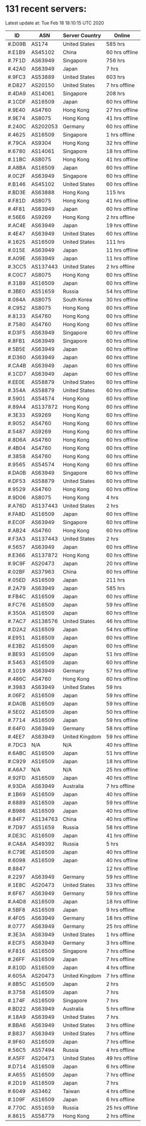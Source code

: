 # 131 recent servers:

Latest update at: Tue Feb 18 18:10:15 UTC 2020

| ID | ASN | Server Country | Online |
| -- | --- | -------------- | ------ |
| #.D09B | AS174 | United States | 585 hrs |
| #.E1B9 | AS45102 | China | 60 hrs offline |
| #.7F1D | AS63949 | Singapore | 756 hrs |
| #.42A0 | AS63949 | Japan | 7 hrs |
| #.9FC3 | AS53889 | United States | 603 hrs |
| #.D827 | AS20150 | United States | 7 hrs offline |
| #.4DA9 | AS14061 | Singapore | 208 hrs |
| #.1CDF | AS16509 | Japan | 60 hrs offline |
| #.9E40 | AS4760 | Hong Kong | 27 hrs offline |
| #.9E74 | AS8075 | Hong Kong | 41 hrs offline |
| #.240C | AS202053 | Germany | 60 hrs offline |
| #.4625 | AS16509 | Singapore | 1 hrs offline |
| #.79CA | AS9304 | Hong Kong | 32 hrs offline |
| #.6780 | AS14061 | Singapore | 18 hrs offline |
| #.11BC | AS8075 | Hong Kong | 41 hrs offline |
| #.A8BA | AS16509 | Japan | 60 hrs offline |
| #.0C2F | AS63949 | Singapore | 60 hrs offline |
| #.B146 | AS45102 | United States | 60 hrs offline |
| #.BD3E | AS63888 | Hong Kong | 115 hrs |
| #.F81D | AS8075 | Hong Kong | 41 hrs offline |
| #.4F81 | AS63949 | Japan | 60 hrs offline |
| #.56E6 | AS9269 | Hong Kong | 2 hrs offline |
| #.AC4E | AS63949 | Japan | 19 hrs offline |
| #.4E47 | AS63949 | United States | 60 hrs offline |
| #.1625 | AS16509 | United States | 111 hrs |
| #.015E | AS63949 | Japan | 11 hrs offline |
| #.A09E | AS63949 | Japan | 11 hrs offline |
| #.3CC5 | AS137443 | United States | 2 hrs offline |
| #.C0C7 | AS8075 | Hong Kong | 60 hrs offline |
| #.31B9 | AS16509 | Japan | 60 hrs offline |
| #.3BE0 | AS51659 | Russia | 54 hrs offline |
| #.084A | AS8075 | South Korea | 30 hrs offline |
| #.C952 | AS8075 | Hong Kong | 60 hrs offline |
| #.8133 | AS4760 | Hong Kong | 60 hrs offline |
| #.7580 | AS4760 | Hong Kong | 60 hrs offline |
| #.D3F5 | AS63949 | Singapore | 60 hrs offline |
| #.8FB1 | AS63949 | Singapore | 60 hrs offline |
| #.5B5E | AS63949 | Japan | 60 hrs offline |
| #.D360 | AS63949 | Japan | 60 hrs offline |
| #.CA4B | AS63949 | Japan | 60 hrs offline |
| #.1CD7 | AS63949 | Japan | 60 hrs offline |
| #.EE0E | AS58879 | United States | 60 hrs offline |
| #.354A | AS58879 | United States | 60 hrs offline |
| #.5901 | AS54574 | Hong Kong | 60 hrs offline |
| #.89A4 | AS137872 | Hong Kong | 60 hrs offline |
| #.3E33 | AS9269 | Hong Kong | 60 hrs offline |
| #.9052 | AS4760 | Hong Kong | 60 hrs offline |
| #.5487 | AS9269 | Hong Kong | 60 hrs offline |
| #.8D6A | AS4760 | Hong Kong | 60 hrs offline |
| #.4B04 | AS4760 | Hong Kong | 60 hrs offline |
| #.3858 | AS4760 | Hong Kong | 60 hrs offline |
| #.9565 | AS54574 | Hong Kong | 60 hrs offline |
| #.DA0B | AS63949 | Singapore | 60 hrs offline |
| #.DF53 | AS58879 | United States | 60 hrs offline |
| #.9529 | AS4760 | Hong Kong | 60 hrs offline |
| #.9D06 | AS8075 | Hong Kong | 4 hrs |
| #.A76D | AS137443 | United States | 2 hrs |
| #.FA8D | AS16509 | Japan | 60 hrs offline |
| #.EC0F | AS63949 | Singapore | 60 hrs offline |
| #.AB24 | AS4760 | Hong Kong | 60 hrs offline |
| #.F3A3 | AS137443 | United States | 2 hrs |
| #.5657 | AS63949 | Japan | 60 hrs offline |
| #.E366 | AS137872 | Hong Kong | 60 hrs offline |
| #.9C9F | AS20473 | Japan | 20 hrs offline |
| #.02BF | AS37963 | China | 60 hrs offline |
| #.05ED | AS16509 | Japan | 211 hrs |
| #.2A79 | AS63949 | Japan | 585 hrs |
| #.FB4C | AS16509 | Japan | 60 hrs offline |
| #.FC76 | AS16509 | Japan | 59 hrs offline |
| #.350A | AS16509 | Japan | 60 hrs offline |
| #.7AC7 | AS138576 | United States | 46 hrs offline |
| #.D2A2 | AS16509 | Japan | 54 hrs offline |
| #.E951 | AS16509 | Japan | 60 hrs offline |
| #.E3B2 | AS16509 | Japan | 60 hrs offline |
| #.BE93 | AS16509 | Japan | 51 hrs offline |
| #.5463 | AS16509 | Japan | 60 hrs offline |
| #.1019 | AS63949 | Germany | 57 hrs offline |
| #.486C | AS4760 | Hong Kong | 60 hrs offline |
| #.3983 | AS63949 | United States | 59 hrs |
| #.06F2 | AS16509 | Japan | 59 hrs offline |
| #.DA0B | AS16509 | Japan | 59 hrs offline |
| #.5E02 | AS16509 | Japan | 50 hrs offline |
| #.7714 | AS16509 | Japan | 59 hrs offline |
| #.64F0 | AS63949 | Germany | 58 hrs offline |
| #.4EE7 | AS63949 | United Kingdom | 59 hrs offline |
| #.7DC3 | N/A | N/A | 40 hrs offline |
| #.6ABC | AS16509 | Japan | 51 hrs offline |
| #.C929 | AS16509 | Japan | 18 hrs offline |
| #.A6A7 | N/A | N/A | 25 hrs offline |
| #.92FD | AS16509 | Japan | 40 hrs offline |
| #.93DA | AS63949 | Australia | 7 hrs offline |
| #.1B69 | AS16509 | Japan | 40 hrs offline |
| #.6889 | AS16509 | Japan | 59 hrs offline |
| #.B986 | AS16509 | Japan | 40 hrs offline |
| #.84F7 | AS134763 | China | 40 hrs offline |
| #.7D97 | AS51659 | Russia | 58 hrs offline |
| #.DE3C | AS16509 | Japan | 41 hrs offline |
| #.CA8A | AS49392 | Russia | 5 hrs |
| #.C79E | AS16509 | Japan | 40 hrs offline |
| #.6098 | AS16509 | Japan | 40 hrs offline |
| #.8847 |  |  | 12 hrs offline |
| #.2297 | AS63949 | Germany | 59 hrs offline |
| #.1E8C | AS20473 | United States | 33 hrs offline |
| #.6F67 | AS63949 | Germany | 59 hrs offline |
| #.A4D8 | AS16509 | Japan | 18 hrs offline |
| #.5BF8 | AS16509 | Japan | 9 hrs offline |
| #.4F05 | AS63949 | Germany | 18 hrs offline |
| #.0777 | AS63949 | Germany | 25 hrs offline |
| #.3E3A | AS63949 | United States | 1 hrs offline |
| #.ECF5 | AS63949 | Germany | 3 hrs offline |
| #.F816 | AS16509 | Singapore | 7 hrs offline |
| #.26FF | AS16509 | Japan | 7 hrs offline |
| #.810D | AS16509 | Japan | 4 hrs offline |
| #.605A | AS20473 | United Kingdom | 7 hrs offline |
| #.8B5C | AS16509 | Japan | 2 hrs |
| #.3758 | AS16509 | Japan | 7 hrs |
| #.174F | AS16509 | Singapore | 7 hrs |
| #.BD22 | AS63949 | Australia | 5 hrs offline |
| #.18A9 | AS63949 | United States | 7 hrs |
| #.BBA6 | AS63949 | United States | 3 hrs offline |
| #.B837 | AS63949 | United States | 7 hrs offline |
| #.9F60 | AS16509 | Japan | 7 hrs offline |
| #.56C5 | AS57494 | Russia | 4 hrs offline |
| #.A5FF | AS20473 | United States | 49 hrs offline |
| #.D714 | AS16509 | Japan | 6 hrs offline |
| #.A655 | AS16509 | Japan | 7 hrs offline |
| #.2D19 | AS16509 | Japan | 7 hrs |
| #.6049 | AS3462 | Taiwan | 4 hrs offline |
| #.109F | AS16509 | Japan | 6 hrs offline |
| #.770C | AS51659 | Russia | 25 hrs offline |
| #.8615 | AS58779 | Hong Kong | 2 hrs offline |

